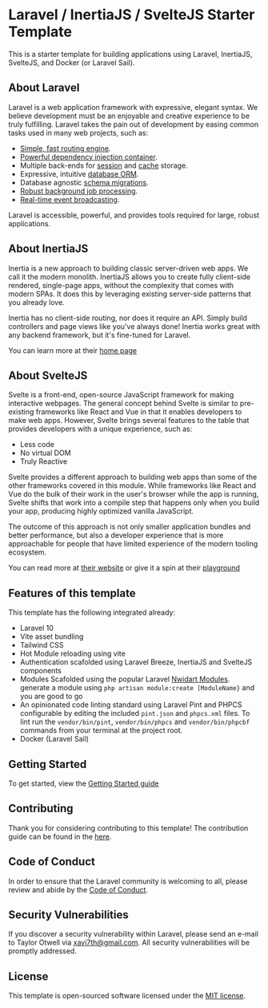 # Laravel / InertiaJS / SvelteJS Starter Template

This is a starter template for building applications using Laravel, InertiaJS, SvelteJS, and Docker (or Laravel Sail).

## About Laravel

Laravel is a web application framework with expressive, elegant syntax. We believe development must be an enjoyable and creative experience to be truly fulfilling. Laravel takes the pain out of development by easing common tasks used in many web projects, such as:

- [Simple, fast routing engine](https://laravel.com/docs/routing).
- [Powerful dependency injection container](https://laravel.com/docs/container).
- Multiple back-ends for [session](https://laravel.com/docs/session) and [cache](https://laravel.com/docs/cache) storage.
- Expressive, intuitive [database ORM](https://laravel.com/docs/eloquent).
- Database agnostic [schema migrations](https://laravel.com/docs/migrations).
- [Robust background job processing](https://laravel.com/docs/queues).
- [Real-time event broadcasting](https://laravel.com/docs/broadcasting).

Laravel is accessible, powerful, and provides tools required for large, robust applications.

## About InertiaJS

Inertia is a new approach to building classic server-driven web apps. We call it the modern monolith. InertiaJS allows you to create fully client-side rendered, single-page apps, without the complexity that comes with modern SPAs. It does this by leveraging existing server-side patterns that you already love.

Inertia has no client-side routing, nor does it require an API. Simply build controllers and page views like you've always done! Inertia works great with any backend framework, but it's fine-tuned for Laravel.

You can learn more at their [home page](https://inertiajs.com/)

## About SvelteJS

Svelte is a front-end, open-source JavaScript framework for making interactive webpages. The general concept behind Svelte is similar to pre-existing frameworks like React and Vue in that it enables developers to make web apps. However, Svelte brings several features to the table that provides developers with a unique experience, such as:

  - Less code
  - No virtual DOM
  - Truly Reactive

Svelte provides a different approach to building web apps than some of the other frameworks covered in this module. While frameworks like React and Vue do the bulk of their work in the user's browser while the app is running, Svelte shifts that work into a compile step that happens only when you build your app, producing highly optimized vanilla JavaScript.

The outcome of this approach is not only smaller application bundles and better performance, but also a developer experience that is more approachable for people that have limited experience of the modern tooling ecosystem.

You can read more at [their website](https://svelte.dev) or give it a spin at their [playground](https://learn.svelte.dev/tutorial/welcome-to-svelte)


## Features of this template

This template has the following integrated already:

- Laravel 10
- Vite asset bundling
- Tailwind CSS
- Hot Module reloading using vite
- Authentication scafolded using Laravel Breeze, InertiaJS and SvelteJS components
- Modules Scafolded using the popular Laravel [Nwidart Modules](https://laravelmodules.com/). generate a module using ```php artisan module:create [ModuleName}``` and you are good to go
- An opinionated code linting standard using Laravel Pint and PHPCS configurable by editing the included ```pint.json``` and ```phpcs.xml``` files. To lint run the ```vendor/bin/pint```, ```vendor/bin/phpcs``` and ```vendor/bin/phpcbf``` commands from your terminal at the project root.
- Docker (Laravel Sail)

## Getting Started

To get started, view the [Getting Started guide](GETTING_STARTED.md)

## Contributing

Thank you for considering contributing to this template! The contribution guide can be found in the [here](CONTRIBUTING.md).

## Code of Conduct

In order to ensure that the Laravel community is welcoming to all, please review and abide by the [Code of Conduct](CODE_OF_CONDUCT.md).

## Security Vulnerabilities

If you discover a security vulnerability within Laravel, please send an e-mail to Taylor Otwell via [xavi7th@gmail.com](mailto:xavi7th@gmail.com). All security vulnerabilities will be promptly addressed.

## License

This template is open-sourced software licensed under the [MIT license](https://opensource.org/licenses/MIT).
